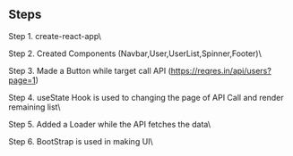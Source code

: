 ## Steps
Step 1. create-react-app\

Step 2. Created Components (Navbar,User,UserList,Spinner,Footer)\

Step 3. Made a Button while target call API (https://reqres.in/api/users?page=1)

Step 4. useState Hook is used to changing the page of API Call and render remaining list\

Step 5. Added a Loader while the API fetches the data\

Step 6. BootStrap is used in making UI\
